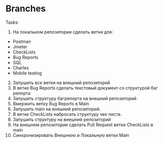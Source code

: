 # Branches

Tasks:  
1) На локальном репозитории сделать ветки для:
- Postman  
- Jmeter  
- CheckLists  
- Bug Reports  
- SQL  
- Charles  
- Mobile testing  

2) Запушить все ветки на внешний репозиторий
3) В ветке Bug Reports сделать текстовый документ со структурой баг репорта
4) Запушить структуру багрепорта на внешний репозиторий
5) Вмержить ветку Bug Reports в Main
6) Запушить main на внешний репозиторий.
7) В ветке CheckLists набросать структуру чек листа.
8) Запушить структуру на внешний репозиторий
9) На внешнем репозитории сделать Pull Request ветки CheckLists в main
10) Синхронизировать Внешнюю и Локальную ветки Main
